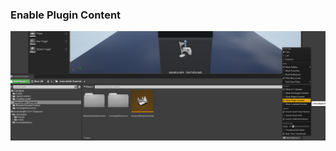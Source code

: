 ### Enable Plugin Content

![How to view plugin conent in Content Browser](Docs/how-to-view-plugin-conent.png)